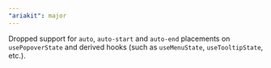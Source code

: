 ```yaml
---
"ariakit": major
---
```


Dropped support for `auto`, `auto-start` and `auto-end` placements on `usePopoverState` and derived hooks (such as `useMenuState`, `useTooltipState`, etc.).
